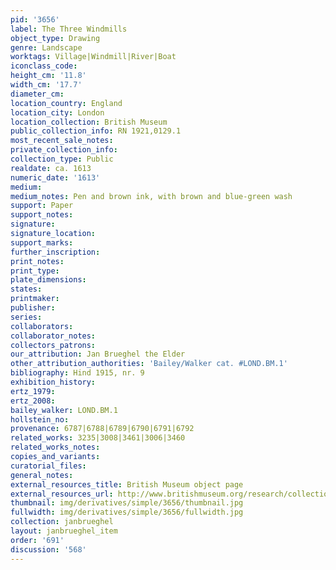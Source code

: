 ```yaml
---
pid: '3656'
label: The Three Windmills
object_type: Drawing
genre: Landscape
worktags: Village|Windmill|River|Boat
iconclass_code:
height_cm: '11.8'
width_cm: '17.7'
diameter_cm:
location_country: England
location_city: London
location_collection: British Museum
public_collection_info: RN 1921,0129.1
most_recent_sale_notes:
private_collection_info:
collection_type: Public
realdate: ca. 1613
numeric_date: '1613'
medium:
medium_notes: Pen and brown ink, with brown and blue-green wash
support: Paper
support_notes:
signature:
signature_location:
support_marks:
further_inscription:
print_notes:
print_type:
plate_dimensions:
states:
printmaker:
publisher:
series:
collaborators:
collaborator_notes:
collectors_patrons:
our_attribution: Jan Brueghel the Elder
other_attribution_authorities: 'Bailey/Walker cat. #LOND.BM.1'
bibliography: Hind 1915, nr. 9
exhibition_history:
ertz_1979:
ertz_2008:
bailey_walker: LOND.BM.1
hollstein_no:
provenance: 6787|6788|6789|6790|6791|6792
related_works: 3235|3008|3461|3006|3460
related_works_notes:
copies_and_variants:
curatorial_files:
general_notes:
external_resources_title: British Museum object page
external_resources_url: http://www.britishmuseum.org/research/collection_online/collection_object_details.aspx
thumbnail: img/derivatives/simple/3656/thumbnail.jpg
fullwidth: img/derivatives/simple/3656/fullwidth.jpg
collection: janbrueghel
layout: janbrueghel_item
order: '691'
discussion: '568'
---
```

